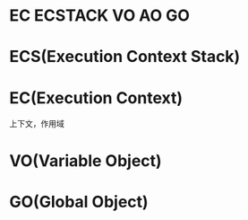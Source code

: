 # EC ECSTACK VO AO GO

# ECS(Execution Context Stack)

# EC(Execution Context) 
 上下文，作用域

# VO(Variable Object)

# GO(Global Object)